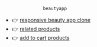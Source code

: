                             
                   beautyapp        
- 👉 [responsive beauty app clone ](https://starlit-beignet-438981.netlify.app/)
- 👉 [related products](https://related-products.netlify.app/)
- 👉 [add to cart products](https://addtocart1212.netlify.app/products)  
